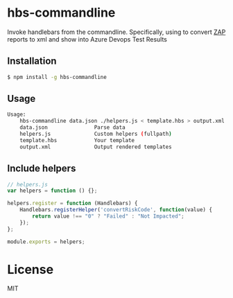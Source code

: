 # hbs-commandline

Invoke handlebars from the commandline.
Specifically, using to convert [ZAP](https://www.zaproxy.org/) reports to xml and show into Azure Devops Test Results

## Installation
    
```sh
$ npm install -g hbs-commandline
```

## Usage
```sh
Usage:
    hbs-commandline data.json ./helpers.js < template.hbs > output.xml
    data.json               Parse data
    helpers.js              Custom helpers (fullpath)
    template.hbs            Your template
    output.xml              Output rendered templates
```

## Include helpers

```js
// helpers.js
var helpers = function () {};

helpers.register = function (Handlebars) {
    Handlebars.registerHelper('convertRiskCode', function(value) {
        return value !== "0" ? "Failed" : "Not Impacted";
    });
};

module.exports = helpers;
```

# License

MIT
